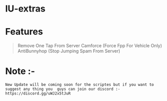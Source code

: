 # IU-extras
 
# Features

> Remove One Tap From Server
> Camforce (Force Fpp For Vehicle Only) 
> AntiBunnyhop (Stop Jumping Spam From Server)

# Note :-

```New Update will be coming soon for the scriptes but if you want to suggest any thing you  guys can join our discord :-https://discord.gg/uWJ2x5tJuR    ```